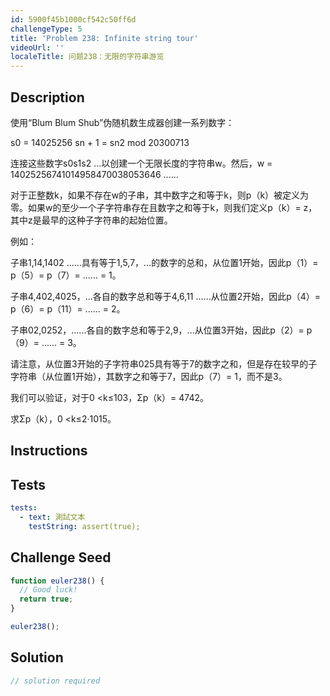 ```yaml
---
id: 5900f45b1000cf542c50ff6d
challengeType: 5
title: 'Problem 238: Infinite string tour'
videoUrl: ''
localeTitle: 问题238：无限的字符串游览
---
```


## Description
<section id="description">使用“Blum Blum Shub”伪随机数生成器创建一系列数字： <p> s0 = 14025256 sn + 1 = sn2 mod 20300713 </p><p>连接这些数字s0s1s2 ...以创建一个无限长度的字符串w。然后，w = 14025256741014958470038053646 ...... </p><p>对于正整数k，如果不存在w的子串，其中数字之和等于k，则p（k）被定义为零。如果w的至少一个子字符串存在且数字之和等于k，则我们定义p（k）= z，其中z是最早的这种子字符串的起始位置。 </p><p>例如： </p><p>子串1,14,1402 ......具有等于1,5,7，...的数字的总和，从位置1开始，因此p（1）= p（5）= p（7）= ...... = 1。 </p><p>子串4,402,4025，...各自的数字总和等于4,6,11 ......从位置2开始，因此p（4）= p（6）= p（11）= ...... = 2。 </p><p>子串02,0252，......各自的数字总和等于2,9，...从位置3开始，因此p（2）= p（9）= ...... = 3。 </p><p>请注意，从位置3开始的子字符串025具有等于7的数字之和，但是存在较早的子字符串（从位置1开始），其数字之和等于7，因此p（7）= 1，而不是3。 </p><p>我们可以验证，对于0 &lt;k≤103，Σp（k）= 4742。 </p><p>求Σp（k），0 &lt;k≤2·1015。 </p></section>

## Instructions
<section id="instructions">
</section>

## Tests
<section id='tests'>

```yml
tests:
  - text: 測試文本
    testString: assert(true);

```

</section>

## Challenge Seed
<section id='challengeSeed'>

<div id='js-seed'>

```js
function euler238() {
  // Good luck!
  return true;
}

euler238();

```

</div>



</section>

## Solution
<section id='solution'>

```js
// solution required
```
</section>
